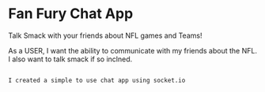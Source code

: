 Fan Fury Chat App
===================


Talk Smack with your friends about NFL games and Teams!

As a USER, I want the ability to communicate with my friends about the NFL.
I also want to talk smack if so inclned. 

```

I created a simple to use chat app using socket.io
